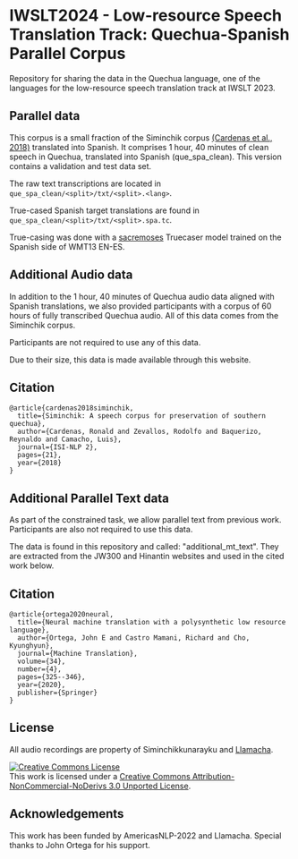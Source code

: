 # IWSLT2024 - Low-resource Speech Translation Track: Quechua-Spanish Parallel Corpus

Repository for sharing the data in the Quechua language, one of the languages for the low-resource speech translation track at IWSLT 2023.

## Parallel data

This corpus is a small fraction of the Siminchik corpus [(Cardenas et al., 2018)](http://lrec-conf.org/workshops/lrec2018/W14/pdf/book_of_proceedings.pdf#page=28) translated into Spanish. It comprises 1 hour, 40 minutes of clean speech in Quechua, translated into Spanish (que_spa_clean). This version contains a validation and test data set.

The raw text transcriptions are located in `que_spa_clean/<split>/txt/<split>.<lang>`.

True-cased Spanish target translations are found in `que_spa_clean/<split>/txt/<split>.spa.tc`.

True-casing was done with a [sacremoses](https://github.com/alvations/sacremoses) Truecaser model trained on the Spanish side of WMT13 EN-ES.

## Additional Audio data

In addition to the 1 hour, 40 minutes of Quechua audio data aligned with Spanish translations, we also provided participants with a corpus of 60 hours of fully transcribed Quechua audio. All of this data comes from the Siminchik corpus.

Participants are not required to use any of this data.

Due to their size, this data is made available through this website.

## Citation 

```
@article{cardenas2018siminchik,
  title={Siminchik: A speech corpus for preservation of southern quechua},
  author={Cardenas, Ronald and Zevallos, Rodolfo and Baquerizo, Reynaldo and Camacho, Luis},
  journal={ISI-NLP 2},
  pages={21},
  year={2018}
}
```


## Additional Parallel Text data

As part of the constrained task, we allow parallel text from previous work.
Participants are also not required to use this data.

The data is found in this repository and called: "additional_mt_text".
They are extracted from the JW300 and Hinantin websites and used in the cited work below.


## Citation 

```
@article{ortega2020neural,
  title={Neural machine translation with a polysynthetic low resource language},
  author={Ortega, John E and Castro Mamani, Richard and Cho, Kyunghyun},
  journal={Machine Translation},
  volume={34},
  number={4},
  pages={325--346},
  year={2020},
  publisher={Springer}
}
```

## License
All audio recordings are property of Siminchikkunarayku and [Llamacha](https://llamacha.pe).

<a rel="license" href="http://creativecommons.org/licenses/by-nc-nd/3.0/"><img alt="Creative Commons License" style="border-width:0" src="https://i.creativecommons.org/l/by-nc-nd/3.0/88x31.png" /></a><br />This work is licensed under a <a rel="license" href="http://creativecommons.org/licenses/by-nc-nd/3.0/">Creative Commons Attribution-NonCommercial-NoDerivs 3.0 Unported License</a>.

## Acknowledgements

This work has been funded by AmericasNLP-2022 and Llamacha. Special thanks to John Ortega for his support.
